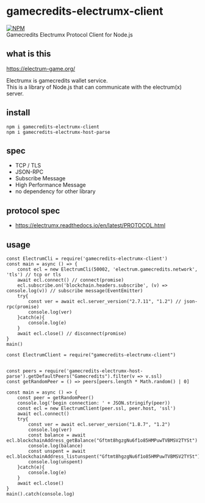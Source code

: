 # gamecredits-electrumx-client
[![NPM](https://nodei.co/npm/gamecredits-electrumx-client.png?downloads=true&downloadRank=true&stars=true)](https://nodei.co/npm/gamecredits-electrumx-client)  
Gamecredits Electrumx Protocol Client for Node.js

## what is this

https://electrum-game.org/

Electrumx is gamecredits wallet service.  
This is a library of Node.js that can communicate with the electrum(x) server.  

## install

```
npm i gamecredits-electrumx-client
npm i gamecredits-electrumx-host-parse
```

## spec

* TCP / TLS
* JSON-RPC
* Subscribe Message
* High Performance Message
* no dependency for other library

## protocol spec

* https://electrumx.readthedocs.io/en/latest/PROTOCOL.html

## usage

```
const ElectrumCli = require('gamecredits-electrumx-client')
const main = async () => {
    const ecl = new ElectrumCli(50002, 'electrum.gamecredits.network', 'tls') // tcp or tls
    await ecl.connect() // connect(promise)
    ecl.subscribe.on('blockchain.headers.subscribe', (v) => console.log(v)) // subscribe message(EventEmitter)
    try{
        const ver = await ecl.server_version("2.7.11", "1.2") // json-rpc(promise)
        console.log(ver)
    }catch(e){
        console.log(e)
    }
    await ecl.close() // disconnect(promise)
}
main()
```

```
const ElectrumClient = require("gamecredits-electrumx-client")


const peers = require('gamecredits-electrumx-host-parse').getDefaultPeers("Gamecredits").filter(v => v.ssl)
const getRandomPeer = () => peers[peers.length * Math.random() | 0]

const main = async () => {
    const peer = getRandomPeer()
    console.log('begin connection: ' + JSON.stringify(peer))
    const ecl = new ElectrumClient(peer.ssl, peer.host, 'ssl')
    await ecl.connect()
    try{
        const ver = await ecl.server_version("1.8.7", "1.2")
        console.log(ver)
        const balance = await ecl.blockchainAddress_getBalance("Gftmt8hgzgNu6f1o85HMPuwTVBMSV2TYSt")
        console.log(balance)
        const unspent = await ecl.blockchainAddress_listunspent("Gftmt8hgzgNu6f1o85HMPuwTVBMSV2TYSt")
        console.log(unspent)
    }catch(e){
        console.log(e)
    }
    await ecl.close()
}
main().catch(console.log)
```


